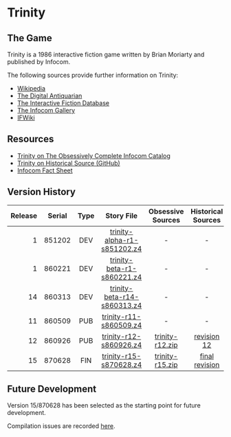 # Trinity

## The Game

Trinity is a 1986 interactive fiction game written by Brian Moriarty and published by Infocom.

The following sources provide further information on Trinity:

* [Wikipedia](https://en.wikipedia.org/wiki/Trinity_(video_game))
* [The Digital Antiquarian](https://www.filfre.net/2015/01/trinity/)
* [The Interactive Fiction Database](https://ifdb.tads.org/viewgame?id=j18kjz80hxjtyayw)
* [The Infocom Gallery](http://infocom.elsewhere.org/gallery/trinity/trinity.html)
* [IFWiki](http://ifwiki.org/index.php/Trinity)

## Resources

* [Trinity on The Obsessively Complete Infocom Catalog](https://eblong.com/infocom/#trinity)
* [Trinity on Historical Source (GitHub)](https://github.com/historicalsource/trinity)
* [Infocom Fact Sheet](http://pdd.if-legends.org/infocom/fact-sheet.txt)

## Version History

| Release | Serial | Type | Story File                    | Obsessive Sources | Historical Sources |
| -------:|:------:|:----:|:-----------------------------:|:-----------------:|:------------------:|
|       1 | 851202 |  DEV | [trinity-alpha-r1-s851202.z4] |                 - |                  - |
|       1 | 860221 |  DEV |  [trinity-beta-r1-s860221.z4] |                 - |                  - |
|      14 | 860313 |  DEV | [trinity-beta-r14-s860313.z4] |                 - |                  - |
|      11 | 860509 |  PUB |      [trinity-r11-s860509.z4] |                 - |                  - |
|      12 | 860926 |  PUB |      [trinity-r12-s860926.z4] | [trinity-r12.zip] |      [revision 12] |
|      15 | 870628 |  FIN |      [trinity-r15-s870628.z4] | [trinity-r15.zip] |   [final revision] |

[trinity-alpha-r1-s851202.z4]: https://eblong.com/infocom/gamefiles/trinity-alpha-r1-s851202.z4

[trinity-beta-r1-s860221.z4]: https://eblong.com/infocom/gamefiles/trinity-beta-r1-s860221.z4

[trinity-beta-r14-s860313.z4]: https://eblong.com/infocom/gamefiles/trinity-beta-r14-s860313.z4

[trinity-r11-s860509.z4]: https://eblong.com/infocom/gamefiles/trinity-r11-s860509.z4

[trinity-r12-s860926.z4]: https://eblong.com/infocom/gamefiles/trinity-r12-s860926.z4
[trinity-r12.zip]: https://eblong.com/infocom/sources/trinity-r12.zip
[revision 12]: https://github.com/historicalsource/trinity/tree/54d8efc54632853305255e083769d1245ccccc94

[trinity-r15-s870628.z4]: https://eblong.com/infocom/gamefiles/trinity-r15-s870628.z4
[trinity-r15.zip]: https://eblong.com/infocom/sources/trinity-r15.zip
[final revision]: https://github.com/historicalsource/trinity/tree/c38d77a11a9521ac37cc79ddabbfc128205ba82b

## Future Development

Version 15/870628 has been selected as the starting point for future development.

Compilation issues are recorded [here](https://github.com/the-infocom-files/trinity/issues/2).

